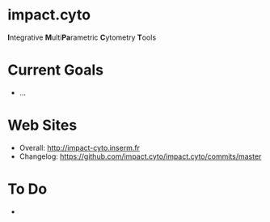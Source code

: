 impact.cyto
===========

**I**ntegrative **M**ulti**Pa**rametric **C**ytometry **T**ools

Current Goals
=============
* ...

Web Sites
=============
* Overall: http://impact-cyto.inserm.fr
* Changelog: https://github.com/impact.cyto/impact.cyto/commits/master

To Do
=====
* 

